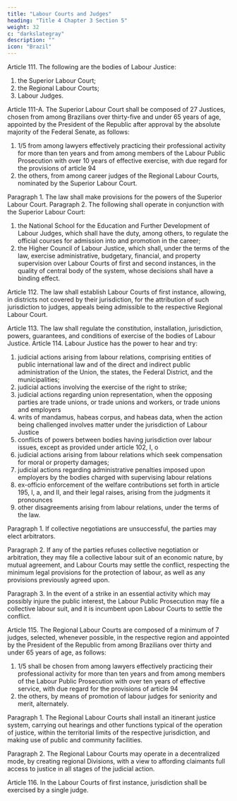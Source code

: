 ```yaml
---
title: "Labour Courts and Judges"
heading: "Title 4 Chapter 3 Section 5"
weight: 32
c: "darkslategray"
description: ""
icon: "Brazil"
---
```



Article 111. The following are the bodies of Labour Justice:
1. the Superior Labour Court;
2.  the Regional Labour Courts;
3.   Labour Judges.


Article 111-A.  The Superior Labour Court shall be composed of 27 Justices, chosen from among Brazilians over thirty-five and under 65 years of age, appointed by the President of the Republic after approval by the absolute majority of the Federal Senate, as follows:
1. 1/5 from among lawyers effectively practicing their professional activity for more than ten years and from among members of the Labour Public Prosecution with over 10 years of effective exercise, with due regard for the provisions of article 94
2.  the others, from among career judges of the Regional Labour Courts,
nominated by the Superior Labour Court.

Paragraph 1. The law shall make provisions for the powers of the Superior Labour Court.
Paragraph 2. The following shall operate in conjunction with the Superior Labour Court:
1. the National School for the Education and Further Development of Labour
Judges, which shall have the duty, among others, to regulate the official courses for
admission into and promotion in the career;
2.  the Higher Council of Labour Justice, which shall, under the terms of the law, exercise administrative, budgetary, financial, and property supervision over Labour Courts of first and second instances, in the quality of central body of the system, whose decisions shall have a binding effect.

Article 112. The law shall establish Labour Courts of first instance, allowing, in districts not covered by their jurisdiction, for the attribution of such jurisdiction to judges, appeals being admissible to the respective Regional Labour Court. 

Article 113. The law shall regulate the constitution, installation, jurisdiction,
powers, guarantees, and conditions of exercise of the bodies of Labour Justice.
Article 114. Labour Justice has the power to hear and try:

1. judicial actions arising from labour relations, comprising entities of public
international law and of the direct and indirect public administration of the Union,
the states, the Federal District, and the municipalities;
2.  judicial actions involving the exercise of the right to strike;
3.   judicial actions regarding union representation, when the opposing parties are trade unions, or trade unions and workers, or trade unions and employers
4. writs of mandamus, habeas corpus, and habeas data, when the action being challenged involves matter under the jurisdiction of Labour Justice
5. conflicts of powers between bodies having jurisdiction over labour issues, except as provided under article 102, I, o
6.  judicial actions arising from labour relations which seek compensation for moral or property damages;
7.   judicial actions regarding administrative penalties imposed upon employers by the bodies charged with supervising labour relations
8.    ex-officio enforcement of the welfare contributions set forth in article 195, I, a, and II, and their legal raises, arising from the judgments it pronounces
9.  other disagreements arising from labour relations, under the terms of the law.

Paragraph 1. If collective negotiations are unsuccessful, the parties may elect arbitrators.

Paragraph 2. If any of the parties refuses collective negotiation or arbitration,
they may file a collective labour suit of an economic nature, by mutual agreement,
and Labour Courts may settle the conflict, respecting the minimum legal provisions
for the protection of labour, as well as any provisions previously agreed upon.

Paragraph 3. In the event of a strike in an essential activity which may possibly
injure the public interest, the Labour Public Prosecution may file a collective labour
suit, and it is incumbent upon Labour Courts to settle the conflict.

Article 115.  The Regional Labour Courts are composed of a minimum of 7 judges, selected, whenever possible, in the respective region and appointed by the President of the Republic from among Brazilians over thirty and under 65 years of age, as follows:

1. 1/5 shall be chosen from among lawyers effectively practicing their professional activity for more than ten years and from among members of the Labour Public Prosecution with over ten years of effective service, with due regard for the provisions of article 94
2.  the others, by means of promotion of labour judges for seniority and merit, alternately.

Paragraph 1. The Regional Labour Courts shall install an itinerant justice system, carrying out hearings and other functions typical of the operation of justice, within the territorial limits of the respective jurisdiction, and making use of public and community facilities.

Paragraph 2. The Regional Labour Courts may operate in a decentralized mode, by creating regional Divisions, with a view to affording claimants full access to justice in all stages of the judicial action.

Article 116. In the Labour Courts of first instance, jurisdiction shall be exercised
by a single judge.
